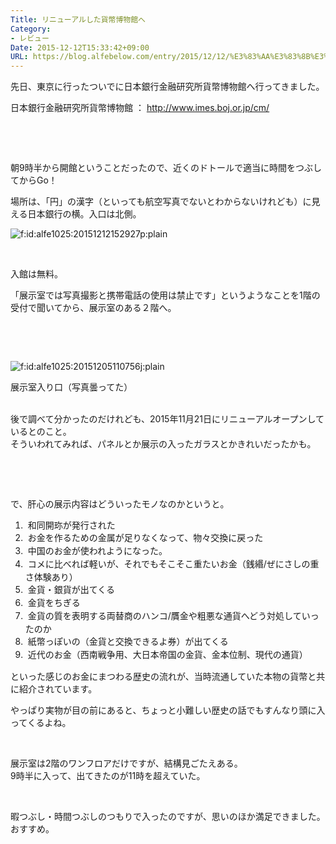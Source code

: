 ```yaml
---
Title: リニューアルした貨幣博物館へ
Category:
- レビュー
Date: 2015-12-12T15:33:42+09:00
URL: https://blog.alfebelow.com/entry/2015/12/12/%E3%83%AA%E3%83%8B%E3%83%A5%E3%83%BC%E3%82%A2%E3%83%AB%E3%81%97%E3%81%9F%E8%B2%A8%E5%B9%A3%E5%8D%9A%E7%89%A9%E9%A4%A8%E3%81%B8
---
```


<p>先日、東京に行ったついでに日本銀行金融研究所貨幣博物館へ行ってきました。</p>
<p>日本銀行金融研究所貨幣博物館 ： <a href="http://www.imes.boj.or.jp/cm/">http://www.imes.boj.or.jp/cm/</a></p>
<p><img class="magnifiable" src="https://cdn-ak2.f.st-hatena.com/images/fotolife/a/alfe1025/20010319/20010319195330.jpg" alt="" /></p>
<p><br /> </p>
<p>朝9時半から開館ということだったので、近くのドトールで適当に時間をつぶしてからGo！</p>
<p>場所は、「円」の漢字（といっても航空写真でないとわからないけれども）に見える日本銀行の横。入口は北側。</p>
<p><img class="hatena-fotolife" title="f:id:alfe1025:20151212152927p:plain" src="http://cdn-ak.f.st-hatena.com/images/fotolife/a/alfe1025/20151212/20151212152927.png" alt="f:id:alfe1025:20151212152927p:plain" /></p>
<p> </p>
<p>入館は無料。</p>
<p>「展示室では写真撮影と携帯電話の使用は禁止です」というようなことを1階の受付で聞いてから、展示室のある２階へ。</p>
<p> </p>
<p> </p>
<p><img class="hatena-fotolife" title="f:id:alfe1025:20151205110756j:plain" src="http://cdn-ak.f.st-hatena.com/images/fotolife/a/alfe1025/20151205/20151205110756.jpg" alt="f:id:alfe1025:20151205110756j:plain" /></p>
<p>展示室入り口（写真曇ってた）</p>
<p><br />後で調べて分かったのだけれども、2015年11月21日にリニューアルオープンしているとのこと。<br />そういわれてみれば、パネルとか展示の入ったガラスとかきれいだったかも。</p>
<p> </p>
<p> </p>
<p>で、肝心の展示内容はどういったモノなのかというと。</p>
<ol>
<li> 和同開珎が発行された</li>
<li><span style="line-height: 1.5;"> お金を作るための金属が足りなくなって、物々交換に戻った</span></li>
<li><span style="line-height: 1.5;"> 中国のお金が使われようになった。</span></li>
<li><span style="line-height: 1.5;"> コメに比べれば軽いが、それでもそこそこ重たいお金（銭緡/ぜにさしの重さ体験あり）</span></li>
<li><span style="line-height: 1.5;"> 金貨・銀貨が出てくる</span></li>
<li><span style="line-height: 1.5;"> 金貨をちぎる</span></li>
<li><span style="line-height: 1.5;"> 金貨の質を表明する両替商のハンコ/贋金や粗悪な通貨へどう対処していったのか</span></li>
<li><span style="line-height: 1.5;"> 紙幣っぽいの（金貨と交換できるよ券）が出てくる</span></li>
<li><span style="line-height: 1.5;"> 近代のお金（西南戦争用、大日本帝国の金貨、金本位制、現代の通貨）</span></li>
</ol>
<p>といった感じのお金にまつわる歴史の流れが、当時流通していた本物の貨幣と共に紹介されています。</p>
<p>やっぱり実物が目の前にあると、ちょっと小難しい歴史の話でもすんなり頭に入ってくるよね。</p>
<p> </p>
<p>展示室は2階のワンフロアだけですが、結構見ごたえある。<br />9時半に入って、出てきたのが11時を超えていた。</p>
<p> </p>
<p>暇つぶし・時間つぶしのつもりで入ったのですが、思いのほか満足できました。<br />おすすめ。</p>

